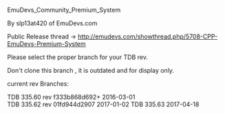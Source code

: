 EmuDevs_Community_Premium_System

By slp13at420 of EmuDevs.com

Public Release thread -> http://emudevs.com/showthread.php/5708-CPP-EmuDevs-Premium-System

Please select the proper branch for your TDB rev.

Don't clone this branch , it is outdated and for display only.



current rev Branches:

 TDB 335.60 rev f333b868d692+ 2016-03-01  
 TDB 335.62 rev 01fd944d2907 2017-01-02
 TDB 335.63 2017-04-18

